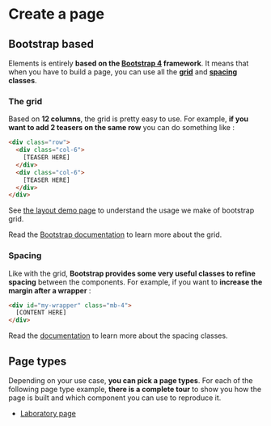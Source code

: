 # Create a page

## Bootstrap based

Elements is entirely **based on the [Bootstrap 4](https://getbootstrap.com/) framework**. It means that when you have to build a page, you can use all the **[grid](https://getbootstrap.com/docs/4.1/layout/grid/)** and **[spacing](https://getbootstrap.com/docs/4.1/utilities/spacing/) classes**.

### The grid

Based on **12 columns**, the grid is pretty easy to use. For example, **if you want to add 2 teasers on the same row** you can do something like :

```html
<div class="row">
  <div class="col-6">
    [TEASER HERE]
  </div>
  <div class="col-6">
    [TEASER HERE]
  </div>
</div>
```
See [the layout demo page](#/pages/layout-demo) to understand the usage we make of bootstrap grid.

Read the [Bootstrap documentation](https://getbootstrap.com/docs/4.1/layout/grid/) to learn more about the grid.

### Spacing

Like with the grid, **Bootstrap provides some very useful classes to refine spacing** between the components. For example, if you want to **increase the margin after a wrapper** :

```html
<div id="my-wrapper" class="mb-4">
  [CONTENT HERE]
</div>
```

Read the [documentation](https://getbootstrap.com/docs/4.1/utilities/spacing/) to learn more about the spacing classes.

## Page types

Depending on your use case, **you can pick a page types**. For each of the following page type example, **there is a complete tour** to show you how the page is built and which component you can use to reproduce it.

- [Laboratory page](#/pages/lab-homepage)
